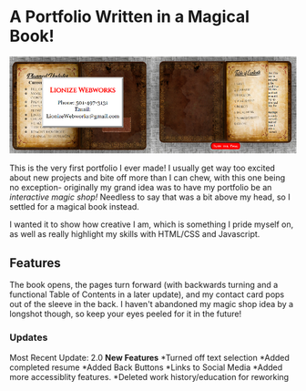 
# A Portfolio Written in a Magical Book! #
<p align="center">
    <img src="images/card.png" />
</p>

This is the very first portfolio I ever made! I usually get way too excited about new projects and bite off more than I can chew, with this one being no exception- originally my grand idea was to have my portfolio be an *interactive magic shop!* Needless to say that was a bit above my head, so I settled for a magical book instead.

I wanted it to show how creative I am, which is something I pride myself on, as well as really highlight my skills with HTML/CSS and Javascript.

## Features ##
The book opens, the pages turn forward (with backwards turning and a functional Table of Contents in a later update), and my contact card pops out of the sleeve in the back. I haven't abandoned my magic shop idea by a longshot though, so keep your eyes peeled for it in the future!

### Updates ###

Most Recent Update: 2.0
**New Features**
*Turned off text selection
*Added completed resume
*Added Back Buttons
*Links to Social Media
*Added more accessiblity features.
*Deleted work history/education for reworking
